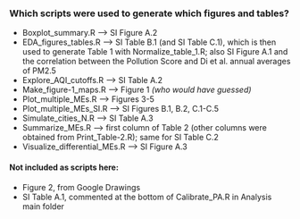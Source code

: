 ### Which scripts were used to generate which figures and tables?

* Boxplot_summary.R --> SI Figure A.2
* EDA_figures_tables.R --> SI Table B.1 (and SI Table C.1), which is then used to generate Table 1 with Normalize_table_1.R; also SI Figure A.1 and the correlation between the Pollution Score and Di et al. annual averages of PM2.5
* Explore_AQI_cutoffs.R --> SI Table A.2
* Make_figure-1_maps.R --> Figure 1 _(who would have guessed)_
* Plot_multiple_MEs.R --> Figures 3-5
* Plot_multiple_MEs_SI.R --> SI Figures B.1, B.2, C.1-C.5
* Simulate_cities_N.R --> SI Table A.3
* Summarize_MEs.R --> first column of Table 2 (other columns were obtained from Print_Table-2.R); same for SI Table C.2
* Visualize_differential_MEs.R --> SI Figure A.3

#### Not included as scripts here:
* Figure 2, from Google Drawings
* SI Table A.1, commented at the bottom of Calibrate_PA.R in Analysis main folder

 
